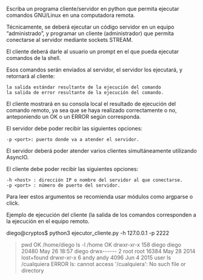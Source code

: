 Escriba un programa cliente/servidor en python que permita ejecutar comandos GNU/Linux en una computadora remota.

Técnicamente, se deberá ejecutar un código servidor en un equipo “administrado”, y programar un cliente (administrador) que permita conectarse al servidor mediante sockets STREAM.

El cliente deberá darle al usuario un prompt en el que pueda ejecutar comandos de la shell.

Esos comandos serán enviados al servidor, el servidor los ejecutará, y retornará al cliente:

    la salida estándar resultante de la ejecución del comando
    la salida de error resultante de la ejecución del comando.

El cliente mostrará en su consola local el resultado de ejecución del comando remoto, ya sea que se haya realizado correctamente o no, anteponiendo un OK o un ERROR según corresponda.

El servidor debe poder recibir las siguientes opciones:

    -p <port>: puerto donde va a atender el servidor.

El servidor deberá poder atender varios clientes simultáneamente utilizando AsyncIO.

El cliente debe poder recibir las siguientes opciones:

    -h <host> : dirección IP o nombre del servidor al que conectarse.
    -p <port> : número de puerto del servidor.

Para leer estos argumentos se recomienda usar módulos como argparse o click.

Ejemplo de ejecución del cliente (la salida de los comandos corresponden a la ejecución en el equipo remoto.

diego@cryptos$ python3 ejecutor_cliente.py -h 127.0.0.1 -p 2222
> pwd
OK
/home/diego
> ls -l /home
OK
drwxr-xr-x 158 diego diego 20480 May 26 18:57 diego
drwx------   2 root  root  16384 May 28  2014 lost+found
drwxr-xr-x   6 andy  andy   4096 Jun  4  2015 user
> ls /cualquiera
ERROR
ls: cannot access '/cualquiera': No such file or directory
>
